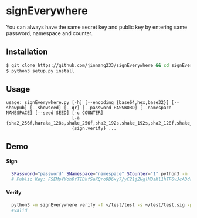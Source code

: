 # signEverywhere

You can always have the same secret key and public key by entering same password, namespace and counter. 

## Installation
```bash
$ git clone https://github.com/jinnang233/signEverywhere && cd signEverywhere
$ python3 setup.py install
```

## Usage
```
usage: signEverywhere.py [-h] [--encoding {base64,hex,base32}] [--showpub] [--showseed] [--qr] [--password PASSWORD] [--namespace NAMESPACE] [--seed SEED] [-c COUNTER]
                         [-a {sha2_256f,haraka_128s,shake_256f,sha2_192s,shake_192s,sha2_128f,shake_256s,sha2_128s,sha2_256s,shake_128s,haraka_128f,haraka_256f,sha2_192f,haraka_192f,shake_128f,haraka_256s,haraka_192s,shake_192f}]
                         {sign,verify} ...
```
  
  ## Demo
  
  #### Sign
  ```bash
	SPassword="password" SNamespace="namespace" SCounter="1" python3 -m  signEverywhere --showpub sign -f ~/test/test -o ~/test/test.sig 
	# Public Key: FSEMpYYohOfTIDkfSaKQro9D6xy7/yC21jZHglMDaKl1hTF6vJcADdrnByI/S6aR4EJVXKSYHv9wNyVzHlAaEg==
  ```
  
  #### Verify
  ```bash
	python3 -m signEverywhere verify -f ~/test/test -s ~/test/test.sig -p FSEMpYYohOfTIDkfSaKQro9D6xy7/yC21jZHglMDaKl1hTF6vJcADdrnByI/S6aR4EJVXKSYHv9wNyVzHlAaEg==
	#Valid

  ```
